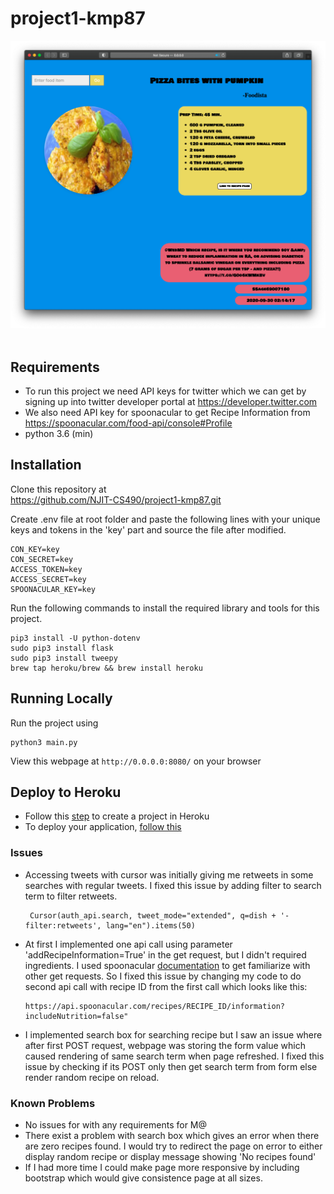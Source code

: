 # project1-kmp87 
![](screenshot.png)     
<br />

## Requirements
- To run this project we need API keys for twitter which we can get by signing up into
 twitter developer portal at https://developer.twitter.com  
- We also need API key for spoonacular to get Recipe Information from https://spoonacular.com/food-api/console#Profile
- python 3.6 (min)

## Installation
Clone this repository at <br />
https://github.com/NJIT-CS490/project1-kmp87.git

Create .env file at root folder and paste the following lines 
with your unique keys and tokens in the 'key' part and source the file after modified.
```
CON_KEY=key
CON_SECRET=key
ACCESS_TOKEN=key
ACCESS_SECRET=key
SPOONACULAR_KEY=key
```
Run the following commands to install the required library and tools for this project.
```
pip3 install -U python-dotenv
sudo pip3 install flask 
sudo pip3 install tweepy  
brew tap heroku/brew && brew install heroku
```

## Running Locally
Run the project using 
 ```
python3 main.py
```
 View this webpage at ```http://0.0.0.0:8080/``` on your browser
 
## Deploy to Heroku
- Follow this [step](https://devcenter.heroku.com/articles/creating-apps) to create a project in Heroku
- To deploy your application, [follow this](https://devcenter.heroku.com/articles/git)

 ### Issues
 - Accessing tweets with cursor was initially giving me retweets in some searches with regular tweets. I fixed this issue 
 by adding filter to search term to filter retweets.
     ```
      Cursor(auth_api.search, tweet_mode="extended", q=dish + '-filter:retweets', lang="en").items(50)
     ``` 
 - At first I implemented one api call using parameter 'addRecipeInformation=True' in the get request, but I didn't 
 required ingredients. I used spoonacular [documentation](https://spoonacular.com/food-api/docs) to get familiarize with other get requests.
  So I fixed this issue by changing my code to do second api call with recipe ID from the first 
 call which looks like this:
     ```
    https://api.spoonacular.com/recipes/RECIPE_ID/information?includeNutrition=false"
    ```
 - I implemented search box for searching recipe but I saw an issue where after first POST request,
 webpage was storing the form value which caused rendering of same search term when page refreshed.
 I fixed this issue by checking if its POST only then get search term from form else render random recipe on reload.
 
 ### Known Problems
 - No issues for with any requirements for M@
 - There exist a problem with search box which gives an error when there are zero 
  recipes found. I would try to redirect the page on error to either display random recipe
  or display message showing 'No recipes found'
 - If I had more time I could make page more responsive by including bootstrap which  would give consistence 
 page at all sizes.
 